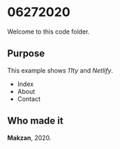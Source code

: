 # 06272020

Welcome to this code folder.

## Purpose 

This example shows _11ty_ and _Netlify_.

- Index
- About 
- Contact

## Who made it

**Makzan**, 2020.
